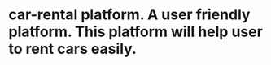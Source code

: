 # car-rental platform. A user friendly platform. This platform will help user to rent cars easily.
 

